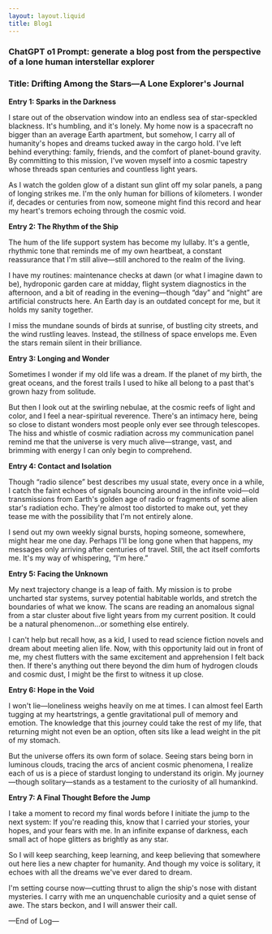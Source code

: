 ```yaml
---
layout: layout.liquid
title: Blog1
---
```


### ChatGPT o1 Prompt: generate a blog post from the perspective of a lone human interstellar explorer

### Title: Drifting Among the Stars—A Lone Explorer's Journal


**Entry 1: Sparks in the Darkness**

I stare out of the observation window into an endless sea of star-speckled blackness. It's humbling, and it's lonely. My home now is a spacecraft no bigger than an average Earth apartment, but somehow, I carry all of humanity's hopes and dreams tucked away in the cargo hold. I've left behind everything: family, friends, and the comfort of planet-bound gravity. By committing to this mission, I've woven myself into a cosmic tapestry whose threads span centuries and countless light years.

As I watch the golden glow of a distant sun glint off my solar panels, a pang of longing strikes me. I'm the only human for billions of kilometers. I wonder if, decades or centuries from now, someone might find this record and hear my heart's tremors echoing through the cosmic void.


**Entry 2: The Rhythm of the Ship**

The hum of the life support system has become my lullaby. It's a gentle, rhythmic tone that reminds me of my own heartbeat, a constant reassurance that I'm still alive—still anchored to the realm of the living.

I have my routines: maintenance checks at dawn (or what I imagine dawn to be), hydroponic garden care at midday, flight system diagnostics in the afternoon, and a bit of reading in the evening—though “day” and “night” are artificial constructs here. An Earth day is an outdated concept for me, but it holds my sanity together.

I miss the mundane sounds of birds at sunrise, of bustling city streets, and the wind rustling leaves. Instead, the stillness of space envelops me. Even the stars remain silent in their brilliance.


**Entry 3: Longing and Wonder**

Sometimes I wonder if my old life was a dream. If the planet of my birth, the great oceans, and the forest trails I used to hike all belong to a past that's grown hazy from solitude.

But then I look out at the swirling nebulae, at the cosmic reefs of light and color, and I feel a near-spiritual reverence. There's an intimacy here, being so close to distant wonders most people only ever see through telescopes. The hiss and whistle of cosmic radiation across my communication panel remind me that the universe is very much alive—strange, vast, and brimming with energy I can only begin to comprehend.


**Entry 4: Contact and Isolation**

Though “radio silence” best describes my usual state, every once in a while, I catch the faint echoes of signals bouncing around in the infinite void—old transmissions from Earth's golden age of radio or fragments of some alien star's radiation echo. They're almost too distorted to make out, yet they tease me with the possibility that I'm not entirely alone.

I send out my own weekly signal bursts, hoping someone, somewhere, might hear me one day. Perhaps I'll be long gone when that happens, my messages only arriving after centuries of travel. Still, the act itself comforts me. It's my way of whispering, “I'm here.”


**Entry 5: Facing the Unknown**

My next trajectory change is a leap of faith. My mission is to probe uncharted star systems, survey potential habitable worlds, and stretch the boundaries of what we know. The scans are reading an anomalous signal from a star cluster about five light years from my current position. It could be a natural phenomenon…or something else entirely.

I can't help but recall how, as a kid, I used to read science fiction novels and dream about meeting alien life. Now, with this opportunity laid out in front of me, my chest flutters with the same excitement and apprehension I felt back then. If there's anything out there beyond the dim hum of hydrogen clouds and cosmic dust, I might be the first to witness it up close.


**Entry 6: Hope in the Void**

I won't lie—loneliness weighs heavily on me at times. I can almost feel Earth tugging at my heartstrings, a gentle gravitational pull of memory and emotion. The knowledge that this journey could take the rest of my life, that returning might not even be an option, often sits like a lead weight in the pit of my stomach.

But the universe offers its own form of solace. Seeing stars being born in luminous clouds, tracing the arcs of ancient cosmic phenomena, I realize each of us is a piece of stardust longing to understand its origin. My journey—though solitary—stands as a testament to the curiosity of all humankind.


**Entry 7: A Final Thought Before the Jump**

I take a moment to record my final words before I initiate the jump to the next system: If you're reading this, know that I carried your stories, your hopes, and your fears with me. In an infinite expanse of darkness, each small act of hope glitters as brightly as any star.

So I will keep searching, keep learning, and keep believing that somewhere out here lies a new chapter for humanity. And though my voice is solitary, it echoes with all the dreams we've ever dared to dream.

I'm setting course now—cutting thrust to align the ship's nose with distant mysteries. I carry with me an unquenchable curiosity and a quiet sense of awe. The stars beckon, and I will answer their call.

—End of Log—